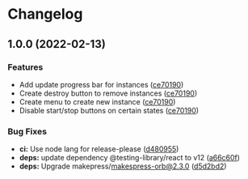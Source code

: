 # Changelog

## 1.0.0 (2022-02-13)


### Features

* Add update progress bar for instances ([ce70190](https://www.github.com/makepress/makepress-client/commit/ce70190eba6b45f21791548cab7fb1b6559c5094))
* Create destroy button to remove instances ([ce70190](https://www.github.com/makepress/makepress-client/commit/ce70190eba6b45f21791548cab7fb1b6559c5094))
* Create menu to create new instance ([ce70190](https://www.github.com/makepress/makepress-client/commit/ce70190eba6b45f21791548cab7fb1b6559c5094))
* Disable start/stop buttons on certain states ([ce70190](https://www.github.com/makepress/makepress-client/commit/ce70190eba6b45f21791548cab7fb1b6559c5094))


### Bug Fixes

* **ci:** Use node lang for release-please ([d480955](https://www.github.com/makepress/makepress-client/commit/d48095504def121e3453c4b3aa2d6faad5bc5733))
* **deps:** update dependency @testing-library/react to v12 ([a66c60f](https://www.github.com/makepress/makepress-client/commit/a66c60fd07c4b4093497b098253e091ff13b5b97))
* **deps:** Upgrade makepress/makespress-orb@2.3.0 ([d5d2bd2](https://www.github.com/makepress/makepress-client/commit/d5d2bd249dbc2e4891983dea962e6a020e71d08d))
